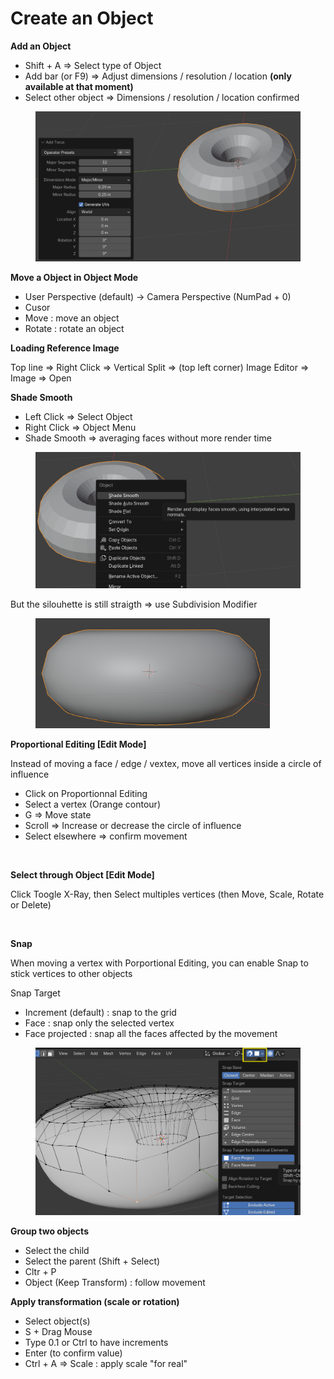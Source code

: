 # Create an Object

**Add an Object**

* Shift + A ⇒ Select type of Object
* Add bar (or F9) ⇒ Adjust dimensions / resolution / location **(only available at that moment)**
* Select other object ⇒ Dimensions  / resolution / location confirmed

<figure><img src="../.gitbook/assets/image (2) (1).png" alt="" width="563"><figcaption></figcaption></figure>

**Move a Object in Object Mode**

* User Perspective (default) -> Camera Perspective (NumPad + 0)
* Cusor&#x20;
* Move : move an object
* Rotate : rotate an object

**Loading Reference Image**

Top line ⇒ Right Click ⇒ Vertical Split ⇒ (top left corner) Image Editor ⇒ Image ⇒ Open

**Shade Smooth**

* Left Click ⇒ Select Object
* Right Click ⇒ Object Menu
* Shade Smooth ⇒ averaging faces without more render time

<figure><img src="../.gitbook/assets/image (2) (1) (1).png" alt="" width="563"><figcaption></figcaption></figure>

But the silouhette is still straigth ⇒ use Subdivision Modifier

<figure><img src="../.gitbook/assets/image (1) (1) (1) (1) (1) (1).png" alt="" width="375"><figcaption></figcaption></figure>

**Proportional Editing \[Edit Mode]**

Instead of moving a face / edge / vextex, move all vertices inside a circle of influence

* Click on Proportionnal Editing
* Select a vertex (Orange contour)
* G ⇒ Move state
* Scroll ⇒ Increase or decrease the circle of influence
* Select elsewhere ⇒ confirm movement

<figure><img src="../.gitbook/assets/Capture d&#x27;écran 2025-04-21 092145.png" alt="" width="375"><figcaption></figcaption></figure>

**Select through Object \[Edit Mode]**

Click Toogle X-Ray, then Select multiples vertices (then Move, Scale, Rotate or Delete)

<figure><img src="../.gitbook/assets/Capture d&#x27;écran 2025-04-21 113000.png" alt=""><figcaption></figcaption></figure>

**Snap**

When moving a vertex with Porportional Editing, you can enable Snap to stick vertices to other objects

Snap Target

* Increment (default) : snap to the grid
* Face : snap only the selected vertex
* Face projected : snap all the faces affected by the movement

<figure><img src="../.gitbook/assets/image (3) (1).png" alt="" width="563"><figcaption></figcaption></figure>

**Group two objects**

* Select the child
* Select the parent (Shift + Select)
* Cltr + P&#x20;
* Object (Keep Transform) : follow movement

**Apply transformation (scale or rotation)**

* Select object(s)
* S + Drag Mouse
* Type 0.1 or Ctrl to have increments
* Enter (to confirm value)
* Ctrl + A ⇒ Scale : apply scale "for real"
